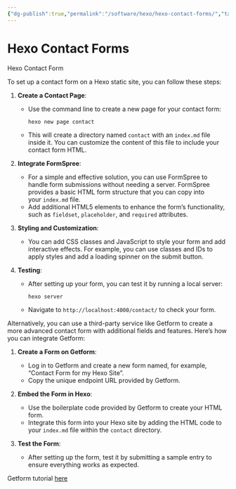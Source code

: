 ```yaml
---
{"dg-publish":true,"permalink":"/software/hexo/hexo-contact-forms/","tags":["hexo","websites","software"]}
---
```


# Hexo Contact Forms

Hexo Contact Form

To set up a contact form on a Hexo static site, you can follow these steps:

1. **Create a Contact Page**:
    
    - Use the command line to create a new page for your contact form:
        
        ```
        hexo new page contact
        ```
        
    - This will create a directory named `contact` with an `index.md` file inside it. You can customize the content of this file to include your contact form HTML.
2. **Integrate FormSpree**:
    
    - For a simple and effective solution, you can use FormSpree to handle form submissions without needing a server. FormSpree provides a basic HTML form structure that you can copy into your `index.md` file.
    - Add additional HTML5 elements to enhance the form’s functionality, such as `fieldset`, `placeholder`, and `required` attributes.
3. **Styling and Customization**:
    
    - You can add CSS classes and JavaScript to style your form and add interactive effects. For example, you can use classes and IDs to apply styles and add a loading spinner on the submit button.
4. **Testing**:
    
    - After setting up your form, you can test it by running a local server:
        
        ```
        hexo server
        ```
        
    - Navigate to `http://localhost:4000/contact/` to check your form.

Alternatively, you can use a third-party service like Getform to create a more advanced contact form with additional fields and features. Here’s how you can integrate Getform:

1. **Create a Form on Getform**:
    
    - Log in to Getform and create a new form named, for example, “Contact Form for my Hexo Site”.
    - Copy the unique endpoint URL provided by Getform.
2. **Embed the Form in Hexo**:
    
    - Use the boilerplate code provided by Getform to create your HTML form.
    - Integrate this form into your Hexo site by adding the HTML code to your `index.md` file within the `contact` directory.
3. **Test the Form**:
    
    - After setting up the form, test it by submitting a sample entry to ensure everything works as expected.

Getform tutorial [here](https://blog.getform.io/how-to-add-a-contact-form-in-hexo/)
